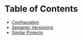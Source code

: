 # Table of Contents

- [Configuration](./configuration.md)
- [Semantic Versioning](./semantic-versioning.md)
- [Similar Projects](./similar-projects.md)
